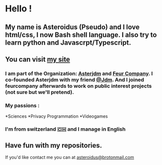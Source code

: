 # Hello ! 
## My name is Asteroidus (Pseudo) and I love html/css, I now Bash shell language. I also try to learn python and Javascrpt/Typescript.
## You can visit [my site](https://rmbi.ch/aster)

### I am part of the Organization: [Asterjdm](https://github.com/asterjdm) and [Feur Company](https://gihub.com/FeurCompany). I co-founded Asterjdm with my friend [@Jdm](https://github.com/Judemont). And I joined feurcompany afterwards to work on public interest projects (not sure but we'll pretend).

### My passions :

*Sciences
*Privacy
Programmation
*Videogames

### I'm from switzerland 🇨🇭 and I manage in English


## Have fun with my repositories.

If you'd like contact me you can at asteroidus@þrotonmail.com

